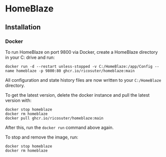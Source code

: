 # HomeBlaze

## Installation

### Docker

To run HomeBlaze on port 9800 via Docker, create a HomeBlaze directory in your C: drive and run:

```
docker run -d --restart unless-stopped -v C:/HomeBlaze:/app/Config --name homeblaze -p 9800:80 ghcr.io/ricosuter/homeblaze:main
```

All configuration and state history files are now written to your `C:/HomeBlaze` directory.

To get the latest version, delete the docker instance and pull the latest version with:

```
docker stop homeblaze
docker rm homeblaze
docker pull ghcr.io/ricosuter/homeblaze:main
```

After this, run the `docker run` command above again.

To stop and remove the image, run: 

```
docker stop homeblaze
docker rm homeblaze
```
